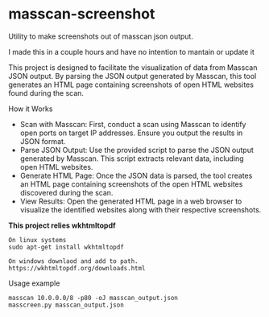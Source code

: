# masscan-screenshot

Utility to make screenshots out of masscan json output.

I made this in a couple hours and have no intention to mantain or update it

This project is designed to facilitate the visualization of data from Masscan JSON output.
By parsing the JSON output generated by Masscan, this tool generates an HTML page containing screenshots of open HTML websites found during the scan.

How it Works
- Scan with Masscan: First, conduct a scan using Masscan to identify open ports on target IP addresses. Ensure you output the results in JSON format.
- Parse JSON Output: Use the provided script to parse the JSON output generated by Masscan. This script extracts relevant data, including open HTML websites.
- Generate HTML Page: Once the JSON data is parsed, the tool creates an HTML page containing screenshots of the open HTML websites discovered during the scan.
- View Results: Open the generated HTML page in a web browser to visualize the identified websites along with their respective screenshots.
  
**This project relies wkhtmltopdf**
```
On linux systems
sudo apt-get install wkhtmltopdf

On windows downlaod and add to path.
https://wkhtmltopdf.org/downloads.html

```
Usage example
```
masscan 10.0.0.0/8 -p80 -oJ masscan_output.json
masscreen.py masscan_output.json
```
